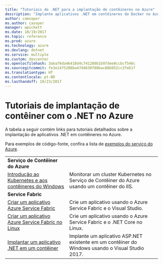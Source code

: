 ```yaml
---
title: "Tutoriais do .NET para a implantação de contêineres no Azure"
description: "Implante aplicativos .NET em contêineres do Docker no Azure e dimensione-os com CD/SO, Mesos ou Kubernetes."
author: camsoper
ms.author: casoper
manager: wpickett
ms.date: 10/19/2017
ms.topic: reference
ms.prod: azure
ms.technology: azure
ms.devlang: dotnet
ms.service: multiple
ms.custom: devcenter
ms.openlocfilehash: 3aba76da46418d4c741280b1b97dee0ccbcf546c
ms.sourcegitcommit: fe3e1475208ba47d4630788bac88b952cc3fe61f
ms.translationtype: HT
ms.contentlocale: pt-BR
ms.lasthandoff: 10/23/2017
---
```

# <a name="container-deployment-tutorials-with-net-on-azure"></a>Tutoriais de implantação de contêiner com o .NET no Azure

A tabela a seguir contém links para tutoriais detalhados sobre a implantação de aplicativos .NET em contêineres no Azure.

Para exemplos de código-fonte, confira a lista de [exemplos do serviço do Azure](https://azure.microsoft.com/resources/samples/?platform=dotnet).

| | |
|---|---|
| **Serviço de Contêiner do Azure** ||
| [Introdução ao Kubernetes e aos contêineres do Windows][1] | Monitorar um cluster Kubernetes no Serviço de Contêiner do Azure usando um contêiner do IIS.
|**Service Fabric**| |
| [Criar um aplicativo Azure Service Fabric][2] | Crie um aplicativo usando o Azure Service Fabric e o Visual Studio. | 
| [Criar um aplicativo Azure Service Fabric no Linux][3] | Crie um aplicativo usando o Azure Service Fabric e o .NET Core no Linux. | 
| [Implantar um aplicativo .NET em um contêiner][4] | Implante um aplicativo ASP.NET existente em um contêiner do Windows usando o Visual Studio 2017.  |

[1]: /azure/container-service/container-service-kubernetes-windows-walkthrough
[2]: /azure/service-fabric/service-fabric-create-your-first-application-in-visual-studio
[3]: /azure/service-fabric/service-fabric-get-started-containers
[4]: /azure/service-fabric/service-fabric-host-app-in-a-container
